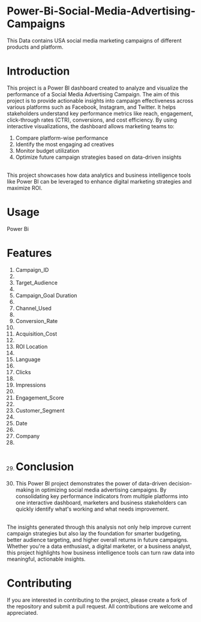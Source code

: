 # Power-Bi-Social-Media-Advertising-Campaigns
This Data contains USA social media marketing campaigns of different products and platform.
# Introduction 
This project is a Power BI dashboard created to analyze and visualize the performance of a Social Media Advertising Campaign. The aim of this project is to provide actionable insights into campaign effectiveness across various platforms such as Facebook, Instagram, and Twitter. It helps stakeholders understand key performance metrics like reach, engagement, click-through rates (CTR), conversions, and cost efficiency.
By using interactive visualizations, the dashboard allows marketing teams to:
1. Compare platform-wise performance
2. Identify the most engaging ad creatives
3. Monitor budget utilization
4. Optimize future campaign strategies based on data-driven insights
<br>
This project showcases how data analytics and business intelligence tools like Power BI can be leveraged to enhance digital marketing strategies and maximize ROI.

# Usage
Power Bi

# Features
1. Campaign_ID
2. <br>	
3. Target_Audience
4. <br>
5. Campaign_Goal	Duration
6. <br>	
7. Channel_Used
8. <br>	
9. Conversion_Rate
10. <br>
11. Acquisition_Cost
12. <br>	
13. ROI	Location
14. <br>	
15. Language
16. <br>	
17. Clicks
18. <br>	
19. Impressions
20. <br>	
21. Engagement_Score
22. <br>	
23. Customer_Segment
24. <br>	
25. Date
26. <br>	
27. Company
28. 
29. # Conclusion
30. This Power BI project demonstrates the power of data-driven decision-making in optimizing social media advertising campaigns. By consolidating key performance indicators from multiple platforms into one interactive dashboard, marketers and business stakeholders can quickly identify what's working and what needs improvement.
<br>
The insights generated through this analysis not only help improve current campaign strategies but also lay the foundation for smarter budgeting, better audience targeting, and higher overall returns in future campaigns.
<br>
Whether you're a data enthusiast, a digital marketer, or a business analyst, this project highlights how business intelligence tools can turn raw data into meaningful, actionable insights.

# Contributing
If you are interested in contributing to the project, please create a fork of the repository and submit a pull request. All contributions are welcome and appreciated.


